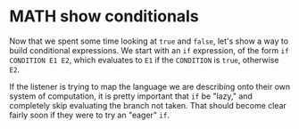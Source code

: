 # MATH show conditionals

Now that we spent some time looking at `true` and `false`, let's show
a way to build conditional expressions.  We start with an `if` expression,
of the form `if CONDITION E1 E2`, which evaluates to `E1` if the `CONDITION`
is `true`, otherwise `E2`.

If the listener is trying to map the language we are describing onto
their own system of computation, it is pretty important that `if` be
"lazy," and completely skip evaluating the branch not taken.  That
should become clear fairly soon if they were to try an "eager" `if`.
